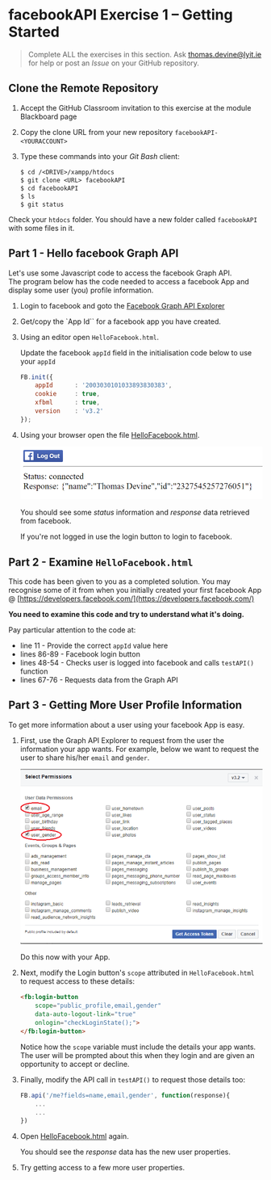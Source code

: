 # facebookAPI Exercise 1 – Getting Started

> Complete ALL the exercises in this section. Ask thomas.devine@lyit.ie for help or post an *Issue* on your GitHub repository.

## Clone the Remote Repository

1.	Accept the GitHub Classroom invitation to this exercise at the module Blackboard page

1.	Copy the clone URL from your new repository ``facebookAPI-<YOURACCOUNT>``

1.	Type these commands into your *Git Bash* client:

	```
	$ cd /<DRIVE>/xampp/htdocs   
	$ git clone <URL> facebookAPI
	$ cd facebookAPI
	$ ls
	$ git status
	```

Check your ``htdocs`` folder.  You should have a new folder called ``facebookAPI`` with some files in it.

## Part 1 - Hello facebook Graph API

Let's use some Javascript code to access the facebook Graph API.  
The program below has the code needed to access a facebook App and display some user (you) profile information.

1.  Login to facebook and goto the [Facebook Graph API Explorer](https://developers.facebook.com/tools/explorer/)

1.  Get/copy the `App Id`` for a facebook app you have created.

1.	Using an editor open ``HelloFacebook.html``.  

    Update the facebook `appId` field in the initialisation code below to use your `appId`

    ```javascript
    FB.init({
        appId      : '2003030101033893830383',
        cookie     : true,
        xfbml      : true,
        version    : 'v3.2'
    });         
    ```

1.  Using your browser open the file [HelloFacebook.html](http://localhost/facebookAPI/HelloFacebook.html).  

    ![](../images/HelloFacebook.png)

    You should see some _status_ information and _response_ data retrieved from facebook.

    If you're not logged in use the login button to login to facebook.


## Part 2 - Examine `HelloFacebook.html`

This code has been given to you as a completed solution.  You may recognise some of it from when you initially created your first facebook App @ [https://developers.facebook.com/](https://developers.facebook.com/)

**You need to examine this code and try to understand what it's doing.**

Pay particular attention to the code at:
- line 11 - Provide the correct `appId` value here
- lines 86-89 - Facebook login button
- lines 48-54 - Checks user is logged into facebook and calls `testAPI()` function
- lines 67-76 - Requests data from the Graph API

## Part 3 - Getting More User Profile Information

To get more information about a user using your facebook App is easy.

1.  First, use the Graph API Explorer to request from the user the information your app wants.
    For example, below we want to request the user to share his/her ``email`` and ``gender``.

    ![](../images/selectPermissions.png)

    Do this now with your App.

1.  Next, modify the Login button's ``scope`` attributed in ``HelloFacebook.html`` to request access to these details:

    ```html
    <fb:login-button 
        scope="public_profile,email,gender"  
        data-auto-logout-link="true" 
        onlogin="checkLoginState();"> 
    </fb:login-button>
    ```

    Notice how the ``scope`` variable must include the details your app wants.  The user will be prompted about this when they login and are given an opportunity to accept or decline.

1.  Finally, modify the API call in ``testAPI()`` to request those details too:

    ```javascript
    FB.api('/me?fields=name,email,gender', function(response){
        ...
        ...
    })

    ```

1.  Open [HelloFacebook.html](http://localhost/facebookAPI/HelloFacebook.html) again.  
    
    You should see the _response_ data has the new user properties.

1.  Try getting access to a few more user properties.


